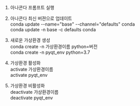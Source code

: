 1. 아나콘다 프롬프트 실행
2. 아나콘다 최신 버젼으로 업데이트    
    conda update --name="base" --channel="defaults" conda  
    conda update -n base -c defaults conda  
3. 새로운 가상환경 생성   
    conda create -n 가상환경이름 python=버전  
    conda create -n pyqt_env python=3.7  
    
4. 가상환경 활성화   
    activate 가상환경이름  
    activate pyqt_env  
    
5. 가상환경 비활성화  
    deactivate 가상환경이름  
    deactivate pyqt_env
